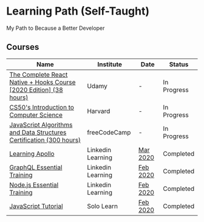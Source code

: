 # Learning Path (Self-Taught)

My Path to Because a Better Developer

## Courses

| Name                                                                                                                                           | Institute         | Date                                                                                | Status      |
| ---------------------------------------------------------------------------------------------------------------------------------------------- | ----------------- | ----------------------------------------------------------------------------------- | ----------- |
| [The Complete React Native + Hooks Course [2020 Edition] (38 hours)](https://www.udemy.com/course/the-complete-react-native-and-redux-course/) | Udamy             | -                                                                                   | In Progress |
| [CS50's Introduction to Computer Science](https://cs50.harvard.edu/x/2020/)                                                                    | Harvard           | -                                                                                   | In Progress |
| [JavaScript Algorithms and Data Structures Certification (300 hours)](https://www.freecodecamp.org/learn/)                                     | freeCodeCamp      | -                                                                                   | In Progress |
| [Learning Apollo](https://www.linkedin.com/learning/learning-apollo/set-up-the-base-crm-react-project)                                         | Linkedin Learning | [Mar 2020](certifications/CertificateOfCompletion_Learning-Apollo.pdf)              | Completed   |
| [GraphQL Essential Training](https://www.linkedin.com/learning/graphql-essential-training)                                                     | Linkedin Learning | [Feb 2020](certifications/CertificateOfCompletion_Graphql-Essential-Training.pdf)   | Completed   |
| [Node.js Essential Training](https://www.linkedin.com/learning/node-js-essential-training-2)                                                   | Linkedin Learning | [Feb 2020](certifications/CertificateOfCompletion_Node-Js-Essential-Training-2.pdf) | Completed   |
| [JavaScript Tutorial](https://www.sololearn.com/Course/JavaScript/)                                                                            | Solo Learn        | [Feb 2020](certifications/certificate-javascript-tutorial-course.pdf)               | Completed   |
